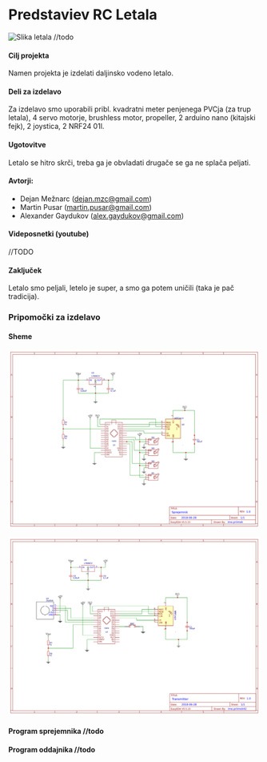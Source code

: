 # Predstaviev RC Letala

![Slika letala](http://www.generalhobby.com/images/products/Citabria-RC-Plane-1a.jpg) //todo

#### Cilj projekta
Namen projekta je izdelati daljinsko vodeno letalo.

#### Deli za izdelavo
Za izdelavo smo uporabili pribl. kvadratni meter penjenega PVCja (za trup letala), 
4 servo motorje, brushless motor, propeller, 2 arduino nano (kitajski fejk), 2 joystica, 2 NRF24 01l.

#### Ugotovitve
Letalo se hitro skrči, treba ga je obvladati drugače se ga ne splača peljati.

#### Avtorji:
 * Dejan Mežnarc (dejan.mzc@gmail.com)
 * Martin Pusar (martin.pusar@gmail.com)
 * Alexander Gaydukov (alex.gaydukov@gmail.com)
 
#### Videposnetki (youtube)
//TODO

#### Zaključek
Letalo smo peljali, letelo je super, a smo ga potem uničili (taka je pač tradicija).

### Pripomočki za izdelavo

#### Sheme
![Shema sprejemnika](https://github.com/hyperjoke/roobtika2018/blob/master/shema/sprejemnik%20(na%20letalu).png)


![Shema oddajnika](https://github.com/hyperjoke/roobtika2018/blob/master/shema/oddajnik%20(na%20remotu).png)

#### Program sprejemnika      //todo

#### Program oddajnika        //todo

